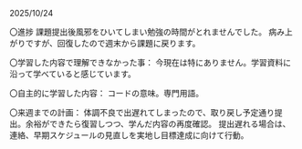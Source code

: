 2025/10/24

〇進捗
課題提出後風邪をひいてしまい勉強の時間がとれませんでした。
病み上がりですが、回復したので週末から課題に戻ります。

〇学習した内容で理解できなかった事：
今現在は特にありません。学習資料に沿って学べていると感じています。

〇自主的に学習した内容：
コードの意味。専門用語。

〇来週までの計画：
体調不良で出遅れてしまったので、取り戻し予定通り提出。余裕ができたら復習しつつ、学んだ内容の再度確認。
提出遅れる場合は、連絡、早期スケジュールの見直しを実地し目標達成に向けて行動。
